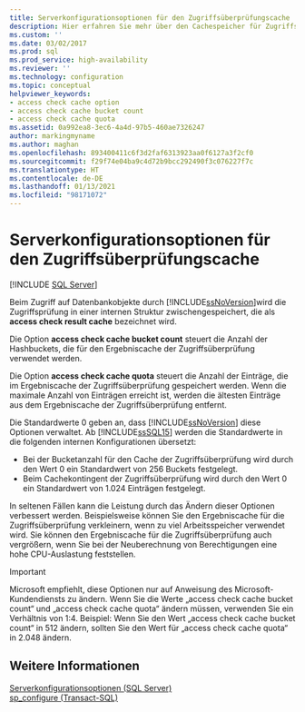 ```yaml
---
title: Serverkonfigurationsoptionen für den Zugriffsüberprüfungscache | Microsoft-Dokumentation
description: Hier erfahren Sie mehr über den Cachespeicher für Zugriffsüberprüfungsergebnisse und die Optionen, die das Verhalten des Caches steuern. Außerdem erfahren Sie, wann diese Optionen in SQL Server geändert werden sollten.
ms.custom: ''
ms.date: 03/02/2017
ms.prod: sql
ms.prod_service: high-availability
ms.reviewer: ''
ms.technology: configuration
ms.topic: conceptual
helpviewer_keywords:
- access check cache option
- access check cache bucket count
- access check cache quota
ms.assetid: 0a992ea8-3ec6-4a4d-97b5-460ae7326247
author: markingmyname
ms.author: maghan
ms.openlocfilehash: 893400411c6f3d2faf6313923aa0f6127a3f2cf0
ms.sourcegitcommit: f29f74e04ba9c4d72b9bcc292490f3c076227f7c
ms.translationtype: HT
ms.contentlocale: de-DE
ms.lasthandoff: 01/13/2021
ms.locfileid: "98171072"
---
```

# <a name="access-check-cache-server-configuration-options"></a>Serverkonfigurationsoptionen für den Zugriffsüberprüfungscache
[!INCLUDE [SQL Server](../../includes/applies-to-version/sqlserver.md)]

Beim Zugriff auf Datenbankobjekte durch [!INCLUDE[ssNoVersion](../../includes/ssnoversion-md.md)]wird die Zugriffsprüfung in einer internen Struktur zwischengespeichert, die als **access check result cache** bezeichnet wird. 
  
Die Option **access check cache bucket count** steuert die Anzahl der Hashbuckets, die für den Ergebniscache der Zugriffsüberprüfung verwendet werden. 

Die Option **access check cache quota** steuert die Anzahl der Einträge, die im Ergebniscache der Zugriffsüberprüfung gespeichert werden. Wenn die maximale Anzahl von Einträgen erreicht ist, werden die ältesten Einträge aus dem Ergebniscache der Zugriffsüberprüfung entfernt.
  
Die Standardwerte 0 geben an, dass [!INCLUDE[ssNoVersion](../../includes/ssnoversion-md.md)] diese Optionen verwaltet. Ab [!INCLUDE[ssSQL15](../../includes/sssql16-md.md)] werden die Standardwerte in die folgenden internen Konfigurationen übersetzt:
-   Bei der Bucketanzahl für den Cache der Zugriffsüberprüfung wird durch den Wert 0 ein Standardwert von 256 Buckets festgelegt.
-   Beim Cachekontingent der Zugriffsüberprüfung wird durch den Wert 0 ein Standardwert von 1.024 Einträgen festgelegt.

In seltenen Fällen kann die Leistung durch das Ändern dieser Optionen verbessert werden. Beispielsweise können Sie den Ergebniscache für die Zugriffsüberprüfung verkleinern, wenn zu viel Arbeitsspeicher verwendet wird. Sie können den Ergebniscache für die Zugriffsüberprüfung auch vergrößern, wenn Sie bei der Neuberechnung von Berechtigungen eine hohe CPU-Auslastung feststellen.
 
> [!IMPORTANT]
> Microsoft empfiehlt, diese Optionen nur auf Anweisung des Microsoft-Kundendiensts zu ändern. Wenn Sie die Werte „access check cache bucket count“ und „access check cache quota“ ändern müssen, verwenden Sie ein Verhältnis von 1:4. Beispiel: Wenn Sie den Wert „access check cache bucket count“ in 512 ändern, sollten Sie den Wert für „access check cache quota“ in 2.048 ändern. 
  
## <a name="see-also"></a>Weitere Informationen  
 [Serverkonfigurationsoptionen &#40;SQL Server&#41;](../../database-engine/configure-windows/server-configuration-options-sql-server.md)   
 [sp_configure &#40;Transact-SQL&#41;](../../relational-databases/system-stored-procedures/sp-configure-transact-sql.md)  
  
  
